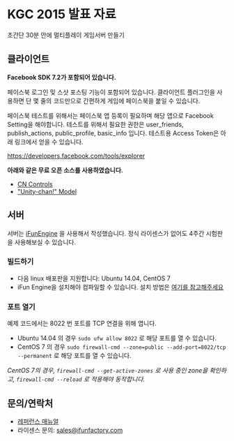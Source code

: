 # KGC 2015 발표 자료

초간단 30분 안에 멀티플레이 게임서버 만들기

## 클라이언트

**Facebook SDK 7.2가 포함되어 있습니다.**

페이스북 로그인 및 스샷 포스팅 기능이 포함되어 있습니다. 클라이언트 플러그인을 사용하면 단 몇 줄의
코드만으로 간편하게 게임에 페이스북을 붙일 수 있습니다.

페이스북 테스트를 위해서는 페이스북 앱 등록이 필요하며 해당 앱으로 Facebook Setting을 해야합니다.
테스트를 위해서 필요한 권한은 user_friends, publish_actions, public_profile, basic_info
입니다. 테스트용 Access Token은 아래 링크에서 얻을 수 있습니다.

https://developers.facebook.com/tools/explorer

**아래와 같은 무료 오픈 소스를 사용하였습니다.**

- [CN Controls](https://www.assetstore.unity3d.com/en/?gclid=CNqTmfWduskCFQJwvAodBOIFBg#!/content/15233)
- ["Unity-chan!" Model](https://www.assetstore.unity3d.com/en/?gclid=CNqTmfWduskCFQJwvAodBOIFBg#!/content/18705)

## 서버

서버는 [iFunEngine](https://ifunfactory.com/engine/) 을 사용해서 작성했습니다.
정식 라이센스가 없어도 4주간 시험판을 사용해보실 수 있습니다.

### 빌드하기

 * 다음 linux 배포판을 지원합니다: Ubuntu 14.04, CentOS 7
 * iFun Engine을 설치해야 컴파일할 수 있습니다. 설치 방법은 [여기를 참고해주세요](https://www.ifunfactory.com/engine/documents/reference/ko/development-environment.html#installing-funapi)


### 포트 열기

예제 코드에서는 8022 번 포트를 TCP 연결을 위해 엽니다.

 * Ubuntu 14.04 의 경우 `sudo ufw allow 8022` 로 해당 포트를 열 수 있습니다.
 * CentOS 7 의 경우 `sudo firewall-cmd --zone=public --add-port=8022/tcp --permanent` 로 해당 포트를 열 수 있습니다.

*CentOS 7의 경우, `firewall-cmd --get-active-zones` 로 사용 중인 zone을 확인하고,
  `firewall-cmd --reload` 로 적용해야 동작합니다.*


## 문의/연락처

- [레퍼런스 매뉴얼](https://ifunfactory.com/engine/documents/reference/ko/)
- 라이센스 문의: sales@ifunfactory.com
